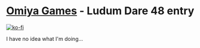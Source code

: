 # [Omiya Games](https://www.omiyagames.com/) - Ludum Dare 48 entry

[![ko-fi](https://www.ko-fi.com/img/githubbutton_sm.svg)](https://ko-fi.com/I3I51KS8F)

I have no idea what I'm doing...
